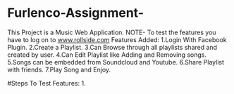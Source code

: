 # Furlenco-Assignment-
This Project is a Music Web Application.
NOTE- To test the features you have to log on to www.rollside.com
Features Added:
1.Login With Facebook Plugin.
2.Create a Playlist.
3.Can Browse through all playlists shared and created by user.
4.Can Edit Playlist like Adding and Removing songs.
5.Songs can be embedded from Soundcloud and Youtube.
6.Share Playlist with friends.
7.Play Song and Enjoy.

#Steps To Test Features:
1.
